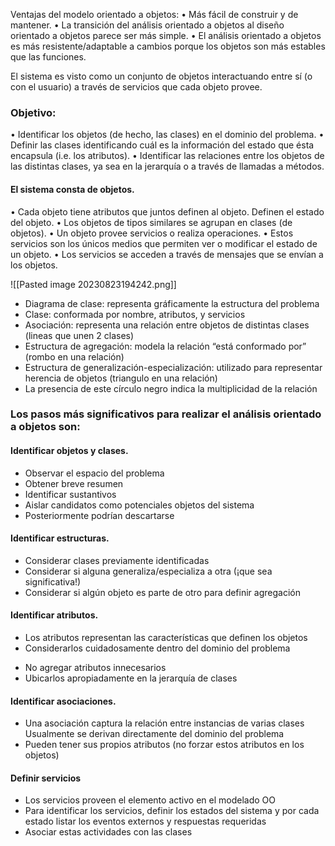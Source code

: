 Ventajas del modelo orientado a objetos:
• Más fácil de construir y de mantener.
• La transición del análisis orientado a objetos al diseño orientado a objetos
parece ser más simple.
• El análisis orientado a objetos es más resistente/adaptable a cambios porque
los objetos son más estables que las funciones.

El sistema es visto como un conjunto de objetos interactuando entre sí (o con
el usuario) a través de servicios que cada objeto provee.

### Objetivo:
• Identificar los objetos (de hecho, las clases) en el dominio del problema.
• Definir las clases identificando cuál es la información del estado que ésta
encapsula (i.e. los atributos).
• Identificar las relaciones entre los objetos de las distintas clases, ya sea en la
jerarquía o a través de llamadas a métodos.
#### El sistema consta de objetos.
• Cada objeto tiene atributos que juntos definen al objeto. Definen el estado del
objeto.
• Los objetos de tipos similares se agrupan en clases (de objetos).
• Un objeto provee servicios o realiza operaciones.
• Estos servicios son los únicos medios que permiten ver o modificar el estado de
un objeto.
• Los servicios se acceden a través de mensajes que se envían a los objetos.

![[Pasted image 20230823194242.png]]

* Diagrama de clase: representa gráficamente la estructura del problema
* Clase: conformada por nombre, atributos, y servicios
* Asociación: representa una relación entre objetos de distintas clases (lineas que unen 2 clases)
* Estructura de agregación: modela la relación “está conformado por” (rombo en una relación)
* Estructura de generalización-especialización: utilizado para representar herencia de objetos (triangulo en una relación)
* La presencia de este círculo negro indica la multiplicidad de la relación


### Los pasos más significativos para realizar el análisis orientado a objetos son:
#### Identificar objetos y clases.
* Observar el espacio del problema
* Obtener breve resumen 
* Identificar sustantivos 
* Aislar candidatos como potenciales objetos del sistema 
* Posteriormente podrían descartarse
#### Identificar estructuras.
* Considerar clases previamente identificadas 
* Considerar si alguna generaliza/especializa a otra (¡que sea significativa!) 
* Considerar si algún objeto es parte de otro para definir agregación
#### Identificar atributos.
* Los atributos representan las características que definen los objetos 
* Considerarlos cuidadosamente dentro del dominio del problema
- No agregar atributos innecesarios 
- Ubicarlos apropiadamente en la jerarquía de clases
#### Identificar asociaciones.
* Una asociación captura la relación entre	instancias de varias clases Usualmente se derivan directamente del dominio del	problema 
* Pueden tener sus propios atributos (no forzar estos atributos en los
	objetos)
#### Definir servicios
* Los servicios proveen el elemento activo en el modelado OO
* Para identificar los servicios, definir los estados del sistema y por cada estado listar los eventos externos y respuestas requeridas 
* Asociar estas actividades con las clases